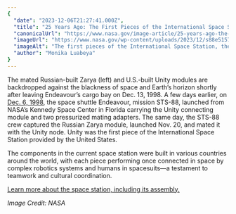 ```yaml
---
{
  "date": "2023-12-06T21:27:41.000Z",
  "title": "25 Years Ago: The First Pieces of the International Space Station",
  "canonicalUrl": "https://www.nasa.gov/image-article/25-years-ago-the-first-pieces-of-the-international-space-station/",
  "imageUrl": "https://www.nasa.gov/wp-content/uploads/2023/12/s88e5157orig.jpg",
  "imageAlt": "The first pieces of the International Space Station, the mated Russian-built Zarya (left) and U.S.-built Unity modules, are backdropped against the blackness of space and Earth's horizon. Zarya is cylinder-shaped and has solar panels that stick out from the body of the module.",
  "author": "Monika Luabeya"
}
---
```


The mated Russian-built Zarya (left) and U.S.-built Unity modules are backdropped against the blackness of space and Earth’s horizon shortly after leaving Endeavour’s cargo bay on Dec. 13, 1998. A few days earlier, on [Dec. 6, 1998](https://www.nasa.gov/image-article/this-week-nasa-history-mating-of-unity-zarya-dec-6-1998/), the space shuttle Endeavour, mission STS-88, launched from NASA’s Kennedy Space Center in Florida carrying the Unity connecting module and two pressurized mating adapters. The same day, the STS-88 crew captured the Russian Zarya module, launched Nov. 20, and mated it with the Unity node. Unity was the first piece of the International Space Station provided by the United States.

The components in the current space station were built in various countries around the world, with each piece performing once connected in space by complex robotics systems and humans in spacesuits—a testament to teamwork and cultural coordination.

[Learn more about the space station, including its assembly.](https://www.nasa.gov/reference/international-space-station/#hds-sidebar-nav-3)

_Image Credit: NASA_
